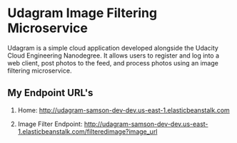 # Udagram Image Filtering Microservice

Udagram is a simple cloud application developed alongside the Udacity Cloud Engineering Nanodegree. It allows users to register and log into a web client, post photos to the feed, and process photos using an image filtering microservice.

## My Endpoint URL's
1. Home: http://udagram-samson-dev-dev.us-east-1.elasticbeanstalk.com

2. Image Filter Endpoint:  http://udagram-samson-dev-dev.us-east-1.elasticbeanstalk.com/filteredimage?image_url

